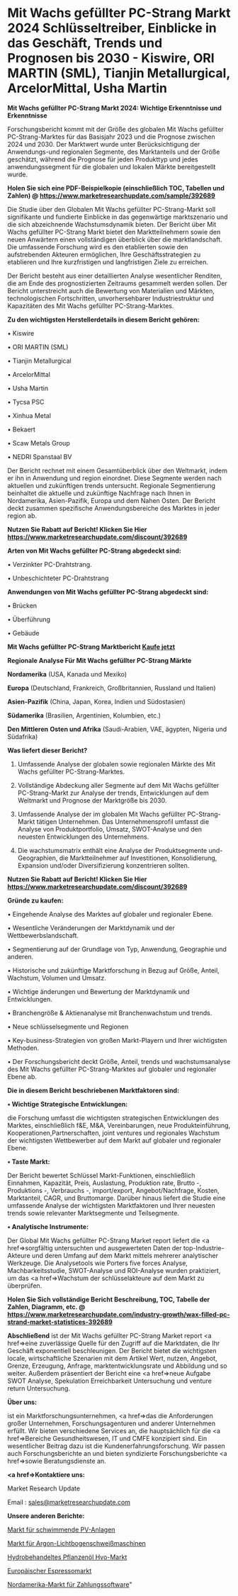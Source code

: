 # Mit Wachs gefüllter PC-Strang Markt 2024 Schlüsseltreiber, Einblicke in das Geschäft, Trends und Prognosen bis 2030 - Kiswire, ORI MARTIN (SML), Tianjin Metallurgical, ArcelorMittal, Usha Martin

<strong>Mit Wachs gefüllter PC-Strang Markt 2024: Wichtige Erkenntnisse und Erkenntnisse</strong>

Forschungsbericht kommt mit der Größe des globalen Mit Wachs gefüllter PC-Strang-Marktes für das Basisjahr 2023 und die Prognose zwischen 2024 und 2030. Der Marktwert wurde unter Berücksichtigung der Anwendungs-und regionalen Segmente, des Marktanteils und der Größe geschätzt, während die Prognose für jeden Produkttyp und jedes anwendungssegment für die globalen und lokalen Märkte bereitgestellt wurde.

<strong>Holen Sie sich eine PDF-Beispielkopie (einschließlich TOC, Tabellen und Zahlen) @
</strong><strong><a href=https://www.marketresearchupdate.com/sample/392689><strong>https://www.marketresearchupdate.com/sample/392689</u></font></a></strong></strong>

Die Studie über den Globalen Mit Wachs gefüllter PC-Strang-Markt soll signifikante und fundierte Einblicke in das gegenwärtige marktszenario und die sich abzeichnende Wachstumsdynamik bieten. Der Bericht über Mit Wachs gefüllter PC-Strang Markt bietet den Marktteilnehmern sowie den neuen Anwärtern einen vollständigen überblick über die marktlandschaft. Die umfassende Forschung wird es den etablierten sowie den aufstrebenden Akteuren ermöglichen, Ihre Geschäftsstrategien zu etablieren und Ihre kurzfristigen und langfristigen Ziele zu erreichen.

Der Bericht besteht aus einer detaillierten Analyse wesentlicher Renditen, die am Ende des prognostizierten Zeitraums gesammelt werden sollen. Der Bericht unterstreicht auch die Bewertung von Materialien und Märkten, technologischen Fortschritten, unvorhersehbarer Industriestruktur und Kapazitäten des Mit Wachs gefüllter PC-Strang-Marktes.

<strong>Zu den wichtigsten Herstellerdetails in diesem Bericht gehören:</strong>

• Kiswire

• ORI MARTIN (SML)

• Tianjin Metallurgical

• ArcelorMittal

• Usha Martin

• Tycsa PSC

• Xinhua Metal

• Bekaert

• Scaw Metals Group

• NEDRI Spanstaal BV

Der Bericht rechnet mit einem Gesamtüberblick über den Weltmarkt, indem er ihn in Anwendung und region einordnet. Diese Segmente werden nach aktuellen und zukünftigen trends untersucht. Regionale Segmentierung beinhaltet die aktuelle und zukünftige Nachfrage nach Ihnen in Nordamerika, Asien-Pazifik, Europa und dem Nahen Osten. Der Bericht deckt zusammen spezifische Anwendungsbereiche des Marktes in jeder region ab.

<strong>Nutzen Sie Rabatt auf Bericht! Klicken Sie Hier
</strong><strong><a href=https://www.marketresearchupdate.com/discount/392689>https://www.marketresearchupdate.com/discount/392689</b></u></font></strong></a>

<strong>Arten von Mit Wachs gefüllter PC-Strang abgedeckt sind:</strong>

• Verzinkter PC-Drahtstrang.

• Unbeschichteter PC-Drahtstrang

<strong>Anwendungen von Mit Wachs gefüllter PC-Strang abgedeckt sind:</strong>

• Brücken

• Überführung

• Gebäude

<strong>Mit Wachs gefüllter PC-Strang Marktbericht <a href=https://www.marketresearchupdate.com/buynow/392689>Kaufe jetzt</a></strong>

<strong>Regionale Analyse Für Mit Wachs gefüllter PC-Strang Märkte</strong>

<strong>Nordamerika</strong> (USA, Kanada und Mexiko)

<strong>Europa</strong> (Deutschland, Frankreich, Großbritannien, Russland und Italien)

<strong>Asien-Pazifik</strong> (China, Japan, Korea, Indien und Südostasien)

<strong>Südamerika</strong> (Brasilien, Argentinien, Kolumbien, etc.)

<strong>Den Mittleren</strong> <strong>Osten und Afrika</strong> (Saudi-Arabien, VAE, ägypten, Nigeria und Südafrika)

<strong>Was liefert dieser Bericht?</strong>

1. Umfassende Analyse der globalen sowie regionalen Märkte des Mit Wachs gefüllter PC-Strang-Marktes.

2. Vollständige Abdeckung aller Segmente auf dem Mit Wachs gefüllter PC-Strang-Markt zur Analyse der trends, Entwicklungen auf dem Weltmarkt und Prognose der Marktgröße bis 2030.

3. Umfassende Analyse der im globalen Mit Wachs gefüllter PC-Strang-Markt tätigen Unternehmen. Das Unternehmensprofil umfasst die Analyse von Produktportfolio, Umsatz, SWOT-Analyse und den neuesten Entwicklungen des Unternehmens.

4. Die wachstumsmatrix enthält eine Analyse der Produktsegmente und-Geographien, die Marktteilnehmer auf Investitionen, Konsolidierung, Expansion und/oder Diversifizierung konzentrieren sollten.

<strong>Nutzen Sie Rabatt auf Bericht! Klicken Sie Hier
</strong><strong><a href=https://www.marketresearchupdate.com/discount/392689>https://www.marketresearchupdate.com/discount/392689</b></u></font></strong></a>

<strong>Gründe zu kaufen:</strong>

• Eingehende Analyse des Marktes auf globaler und regionaler Ebene.

• Wesentliche Veränderungen der Marktdynamik und der Wettbewerbslandschaft.

• Segmentierung auf der Grundlage von Typ, Anwendung, Geographie und anderen.

• Historische und zukünftige Marktforschung in Bezug auf Größe, Anteil, Wachstum, Volumen und Umsatz.

• Wichtige änderungen und Bewertung der Marktdynamik und Entwicklungen.

• Branchengröße &amp; Aktienanalyse mit Branchenwachstum und trends.

• Neue schlüsselsegmente und Regionen

• Key-business-Strategien von großen Markt-Playern und Ihrer wichtigsten Methoden.

• Der Forschungsbericht deckt Größe, Anteil, trends und wachstumsanalyse des Mit Wachs gefüllter PC-Strang-Marktes auf globaler und regionaler Ebene ab.

<strong>Die in diesem Bericht beschriebenen Marktfaktoren sind:</strong>

<strong>• Wichtige Strategische Entwicklungen:</strong>

die Forschung umfasst die wichtigsten strategischen Entwicklungen des Marktes, einschließlich f&amp;E, M&amp;A, Vereinbarungen, neue Produkteinführung, Kooperationen,Partnerschaften, joint ventures und regionales Wachstum der wichtigsten Wettbewerber auf dem Markt auf globaler und regionaler Ebene.

<strong>• Taste Markt:</strong>

Der Bericht bewertet Schlüssel Markt-Funktionen, einschließlich Einnahmen, Kapazität, Preis, Auslastung, Produktion rate, Brutto -, Produktions -, Verbrauchs -, import/export, Angebot/Nachfrage, Kosten, Marktanteil, CAGR, und Bruttomarge. Darüber hinaus liefert die Studie eine umfassende Analyse der wichtigsten Marktfaktoren und Ihrer neuesten trends sowie relevanter Marktsegmente und Teilsegmente.

<strong>• Analytische Instrumente:</strong>

Der Global Mit Wachs gefüllter PC-Strang Market report liefert die <a href=>sorgf</a>ältig untersuchten und ausgewerteten Daten der top-Industrie-Akteure und deren Umfang auf dem Markt mittels mehrerer analytischer Werkzeuge. Die Analysetools wie Porters five forces Analyse, Machbarkeitsstudie, SWOT-Analyse und ROI-Analyse wurden praktiziert, um das <a href=>Wachstum</a> der schlüsselakteure auf dem Markt zu überprüfen.

<strong>Holen Sie Sich vollständige Bericht Beschreibung, TOC, Tabelle der Zahlen, Diagramm, etc. @ </strong><strong><a href=https://www.marketresearchupdate.com/industry-growth/wax-filled-pc-strand-market-statistices-392689>https://www.marketresearchupdate.com/industry-growth/wax-filled-pc-strand-market-statistices-392689</a></font></strong>

<strong>Abschließend</strong> ist der Mit Wachs gefüllter PC-Strang Market report <a href=>eine</a> zuverlässige Quelle für den Zugriff auf die Marktdaten, die Ihr Geschäft exponentiell beschleunigen. Der Bericht bietet die wichtigsten locale, wirtschaftliche Szenarien mit dem Artikel Wert, nutzen, Angebot, Grenze, Erzeugung, Anfrage, marktentwicklungsrate und Abbildung und so weiter. Außerdem präsentiert der Bericht eine <a href=>neue</a> Aufgabe SWOT Analyse, Spekulation Erreichbarkeit Untersuchung und venture return Untersuchung.

<strong>Über uns:</strong>

 ist ein Marktforschungsunternehmen, <a href=>das</a> die Anforderungen großer Unternehmen, Forschungsagenturen und anderer Unternehmen erfüllt. Wir bieten verschiedene Services an, die hauptsächlich für die <a href=>Bereiche</a> Gesundheitswesen, IT und CMFE konzipiert sind. Ein wesentlicher Beitrag dazu ist die Kundenerfahrungsforschung. Wir passen auch Forschungsberichte an und bieten syndizierte Forschungsberichte <a href=>sowie</a> Beratungsdienste an.

<strong><a href=>Kontaktiere uns:</a></strong>

Market Research Update

Email : sales@marketresearchupdate.com

<strong>Unsere anderen Berichte:</strong>

<a href=https://www.linkedin.com/pulse/floating-pv-plant-market-has-huge-growth-industry-size>Markt für schwimmende PV-Anlagen</a>

<a href=https://www.linkedin.com/pulse/argon-arc-welding-machine-market-size-share-outlook-growth>Markt für Argon-Lichtbogenschweißmaschinen</a>

<a href=https://www.linkedin.com/pulse/hydrotreated-vegetable-oil-hvo-market-outlooks>Hydrobehandeltes Pflanzenöl Hvo-Markt</a>

<a href=https://www.linkedin.com/pulse/europe-espresso-market-size-scope-top>Europäischer Espressomarkt</a>

<a href=https://www.linkedin.com/pulse/north-america-payment-software-market-xda6f/>Nordamerika-Markt für Zahlungssoftware</a>"
